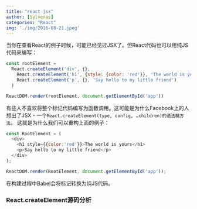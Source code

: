 ```yaml
---
title: "react jsx"
author: [Sylvenas]
categories: "React"
img: './img/2016-08-21.jpeg'
---
```

当你在查看React的例子时候，可能已经见过JSX了。但React代码也可以用纯JS代码来编写：
``` js
const rootElement =
  React.createElement('div', {},
    React.createElement('h1', {style: {color: 'red'}}, 'The world is yours'),
    React.createElement('p', {}, 'Say hello to my little friend')
  )

ReactDOM.render(rootElement, document.getElementById('app'))
```

有些人不喜欢将整个标记代码编写为函数调用。这可能是为什么Facebook上的人想出了JSX - 一个`React.createElement(type, config, …children)的语法糖方法`。 这就是为什么我们可以重构上面的例子：
``` js
const RootElement = (
  <div>
    <h1 style={{color:'red'}}>The world is yours</h1>
    <p>Say hello to my little friend</p>
  </div>
);

ReactDOM.render(RootElement, document.getElementById('app'));
```
在构建过程中Babel会将标记转换为纯JS代码。

### React.createElement源码分析
